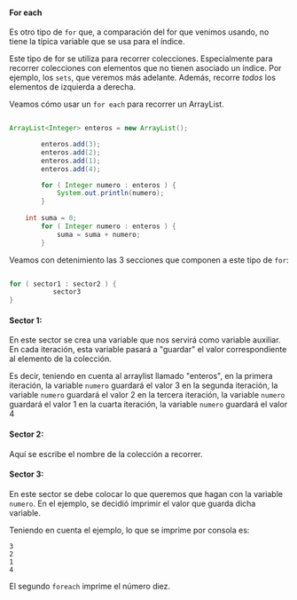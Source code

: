 #### For each

Es otro tipo de ```for``` que, a comparación del for que venimos usando,
no tiene la típica variable que se usa para el índice.

Este tipo de for se utiliza para recorrer colecciones. 
Especialmente para recorrer colecciones con elementos
que no tienen asociado un índice. Por ejemplo, los ```sets```, que veremos
más adelante. Además, recorre *todos* los elementos de izquierda a derecha.


Veamos cómo usar un ```for each``` para recorrer un ArrayList.

```java

ArrayList<Integer> enteros = new ArrayList();

        enteros.add(3);
        enteros.add(2);
        enteros.add(1);
        enteros.add(4);

        for ( Integer numero : enteros ) {
            System.out.println(numero);
        }
        
	int suma = 0;
        for ( Integer numero : enteros ) {
            suma = suma + numero;
        }
```

Veamos con detenimiento las 3 secciones que componen a este tipo de ```for```:


```java

for ( sector1 : sector2 ) {
           sector3
}

```
#### Sector 1:
En este sector se crea una variable que nos servirá como variable auxiliar.
En cada iteración, esta variable pasará a "guardar" el valor correspondiente 
al elemento de la colección.

Es decir, teniendo en cuenta al arraylist llamado "enteros",
en la primera iteración, la variable ```numero``` guardará el valor 3
en la segunda iteración, la variable ```numero``` guardará el valor 2
en la tercera iteración, la variable ```numero``` guardará el valor 1
en la cuarta iteración, la variable ```numero``` guardará el valor 4

#### Sector 2:
Aquí se escribe el nombre de la colección a recorrer.

#### Sector 3:
En este sector se debe colocar lo que queremos que hagan con la
variable ```numero```.
En el ejemplo, se decidió imprimir el valor que guarda dicha variable.

Teniendo en cuenta el ejemplo, lo que se imprime por consola es:
```
3
2
1
4
```

El segundo ```foreach``` imprime el número diez. 
